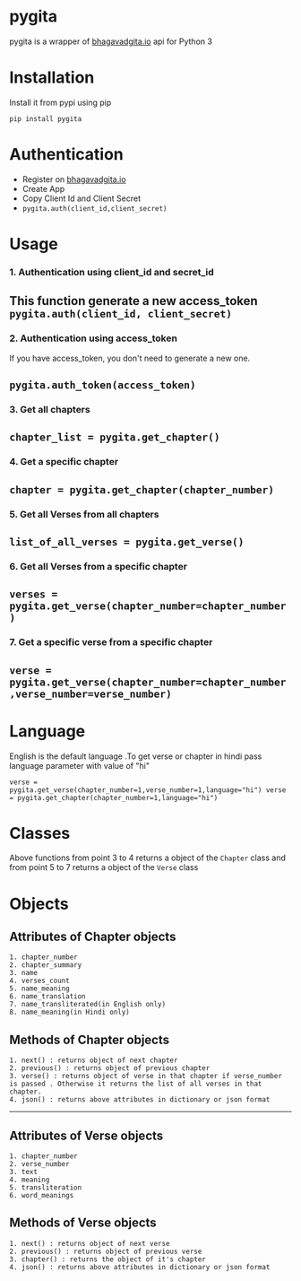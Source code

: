 # pygita
pygita is a wrapper of [bhagavadgita.io](https://bhagavadgita.io) api for Python 3
# Installation
Install it from pypi using pip

`pip install pygita`
# Authentication
*  Register on [bhagavadgita.io](https://bhagavadgita.io)
*  Create App
* Copy  Client Id and Client Secret 
* ```pygita.auth(client_id,client_secret)```

# Usage
  ### 1. Authentication using client_id and secret_id
  This function generate a new access_token
  `pygita.auth(client_id, client_secret)
  `
  -----------------------------------
  ### 2. Authentication using access_token
  If you have access_token, you don't need to generate a new one.
  
  `pygita.auth_token(access_token)
  `
  -----------------------------------
  ### 3. Get all chapters 
  
  ` chapter_list = pygita.get_chapter()
  `
  -----------------------------------
  
  
  ### 4. Get a specific chapter
  `chapter = pygita.get_chapter(chapter_number)
  `
  -----------------------------------
  
  ### 5. Get all Verses from all chapters
  
  `list_of_all_verses = pygita.get_verse()
  `
  -----------------------------------
  
  ### 6. Get all Verses from a specific chapter
  `verses = pygita.get_verse(chapter_number=chapter_number)
  `
  -----------------------------------
  ### 7. Get a specific verse from a specific chapter
  `verse = pygita.get_verse(chapter_number=chapter_number,verse_number=verse_number)
  `
 -----------------------------------
# Language
  English is the default language .To get verse or chapter in hindi pass language parameter with value of "hi" 
  
  ` verse = pygita.get_verse(chapter_number=1,verse_number=1,language="hi")
  verse = pygita.get_chapter(chapter_number=1,language="hi")
  `
# Classes
 Above functions from point 3 to 4 returns a object of the `Chapter` class and from point 5 to 7 returns a object of the `Verse` class
# Objects
  ## Attributes of **Chapter** objects
    1. chapter_number
    2. chapter_summary
    3. name
    4. verses_count
    5. name_meaning
    6. name_translation
    7. name_transliterated(in English only)
    8. name_meaning(in Hindi only)
  ## Methods of **Chapter** objects
    1. next() : returns object of next chapter
    2. previous() : returns object of previous chapter
    3. verse() : returns object of verse in that chapter if verse_number is passed . Otherwise it returns the list of all verses in that chapter.
    4. json() : returns above attributes in dictionary or json format
   
-----------------------------------
  ## Attributes of **Verse** objects
    1. chapter_number
    2. verse_number
    3. text
    4. meaning
    5. transliteration
    6. word_meanings
  ## Methods of **Verse** objects
    1. next() : returns object of next verse
    2. previous() : returns object of previous verse
    3. chapter() : returns the object of it's chapter
    4. json() : returns above attributes in dictionary or json format